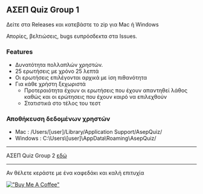## ΑΣΕΠ Quiz Group 1
Δείτε στα Releases και κατεβάστε το zip για Mac ή Windows

Απορίες, βελτιώσεις, bugs ευπρόσδεκτα στα Issues.

### Features
- Δυνατότητα πολλαπλών χρηστών.
- 25 ερωτήσεις με χρόνο 25 λεπτά
- Οι ερωτήσεις επιλέγονται αρχικά με ίση πιθανότητα
- Για κάθε χρήστη ξεχωριστά
  - Προτεραιότητα έχουν οι ερωτήσεις που έχουν απαντηθεί λάθος καθώς και οι ερώτησεις που έχουν καιρό να επιλεχθούν
  - Στατιστικά στο τέλος του τεστ   

### Αποθήκευση δεδομένων χρηστών
- Mac : /Users/[user]/Library/Application Support/AsepQuiz/
- Windows : C:\Users\\[user]\AppData\Roaming\AsepQuiz/
---
ΑΣΕΠ Quiz Group 2 [εδώ](https://github.com/GDKO/asep_2025_group1)

---
Αν θέλετε κεράστε με ένα καφεδάκι και καλή επιτυχία

[!["Buy Me A Coffee"](https://www.buymeacoffee.com/assets/img/custom_images/orange_img.png)](https://www.buymeacoffee.com/gdko)

